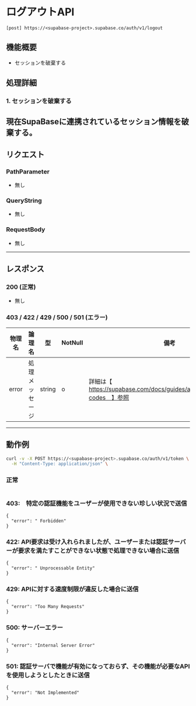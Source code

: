 # ログアウトAPI

```properties
[post] https://<supabase-project>.supabase.co/auth/v1/logout
```

## 機能概要

- セッションを破棄する

## 処理詳細

### 1. セッションを破棄する

現在SupaBaseに連携されているセッション情報を破棄する。
---

## リクエスト

### PathParameter

- 無し

### QueryString

- 無し

### RequestBody

- 無し

---

## レスポンス

### 200 (正常)

- 無し


### 403 / 422 / 429 / 500 / 501 (エラー)

| 物理名  | 論理名     | 型      | NotNull | 備考                                                                   |
|------|---------|--------|---------|----------------------------------------------------------------------|
| error | 処理メッセージ | string | o       | 詳細は【　https://supabase.com/docs/guides/auth/debugging/error-codes　】参照 |

---

## 動作例

```bash
curl -v -X POST https://<supabase-project>.supabase.co/auth/v1/token \
  -H "Content-Type: application/json" \
```

### 正常

```jsonc
```

### 403:　特定の認証機能をユーザーが使用できない珍しい状況で送信

```jsonc
{
  "error": " Forbidden"
}

```

### 422: API要求は受け入れられましたが、ユーザーまたは認証サーバーが要求を満たすことができない状態で処理できない場合に送信

```jsonc
{
  "error": " Unprocessable Entity"
}
```

### 429: APIに対する速度制限が違反した場合に送信

```jsonc
{
  "error": "Too Many Requests"
}
```

### 500: サーバーエラー

```jsonc
{
  "error": "Internal Server Error"
}
```

### 501: 認証サーバで機能が有効になっておらず、その機能が必要なAPIを使用しようとしたときに送信

```jsonc
{
  "error": "Not Implemented"
}
```